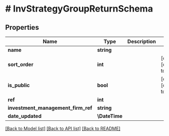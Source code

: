 # # InvStrategyGroupReturnSchema

## Properties

Name | Type | Description | Notes
------------ | ------------- | ------------- | -------------
**name** | **string** |  |
**sort_order** | **int** |  | [optional] [default to 0]
**is_public** | **bool** |  | [optional] [default to false]
**ref** | **int** |  |
**investment_management_firm_ref** | **string** |  |
**date_updated** | **\DateTime** |  |

[[Back to Model list]](../../README.md#models) [[Back to API list]](../../README.md#endpoints) [[Back to README]](../../README.md)
